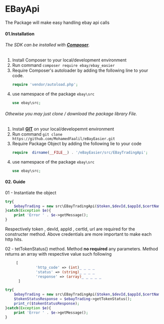# EBayApi
The Package will make easy handling ebay api calls

#### 01.Installation
###### The SDK can be installed with [**Composer**](https://getcomposer.org/).

1. Install Composer to your local/development environment 
2. Run command
    `composer require ebay/ebay_easier`
3. Require Composer's autoloader by adding the following line to your code.
    ```php
    require 'vendor/autoload.php';
   ```
4. use namespace of the package `ebay\src`  
    ```php
   use ebay\src;
   ``` 
###### Othewise you may just clone / download the package library File.

01. Install [**GIT**](https://git-scm.com/downloads) on your local/developemnt environment
02. Run command 
    `git clone https://github.com/MohamedFaalil/eBayEasier.git`
03. Require Package Object by adding the following lie to your code
    ```php
    require  dirname(__FILE__) . '/eBayEasier/src/EBayTradingApi';
    ```    
04. use namespace of the package `ebay\src`  
     ```php
    use ebay\src;
    ```    


#### 02. Guide

01 - Instantiate the object 
```php
try{
    $ebayTrading = new src\EBayTradingApi($token,$devId,$appId,$certName,$url);
}catch(Exception $e){
    print 'Error ' . $e->getMessage();
}
```
Respectively token , devId, appId , certId, url are required for the constructer method. Above credentials are more important to make each http hits.

02 - tetTokenStatus() method.
 Method **no required** any parameters.
 Method returns an array with respective value such following
 ```php
      [
               'http_code' => (int)_ _ _ _
               'status' => (string)_ _ _ _
               'response' => (array)_ _ _ _ _
       ]
```

```php
try{
    $ebayTrading = new src\EBayTradingApi($token,$devId,$appId,$certName,$url);
    $tokenStatusResponse = $ebayTrading->getTokenStatus();
    print_r($tokenStatusResponse);
}catch(Exception $e){
    print 'Error ' . $e->getMessage();
}

``` 

